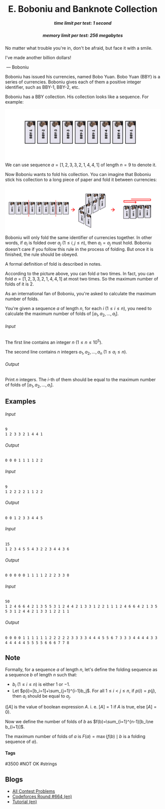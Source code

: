 <h1 style='text-align: center;'> E. Boboniu and Banknote Collection</h1>

<h5 style='text-align: center;'>time limit per test: 1 second</h5>
<h5 style='text-align: center;'>memory limit per test: 256 megabytes</h5>

No matter what trouble you're in, don't be afraid, but face it with a smile.

I've made another billion dollars!

 — Boboniu

Boboniu has issued his currencies, named Bobo Yuan. Bobo Yuan (BBY) is a series of currencies. Boboniu gives each of them a positive integer identifier, such as BBY-1, BBY-2, etc.

Boboniu has a BBY collection. His collection looks like a sequence. For example:

 ![](images/cc58eb001fee58dd9838da6f9968c3d16f18575b.png) We can use sequence $a=[1,2,3,3,2,1,4,4,1]$ of length $n=9$ to denote it.

Now Boboniu wants to fold his collection. You can imagine that Boboniu stick his collection to a long piece of paper and fold it between currencies:

 ![](images/b7784e5ff2cb1e3ba617a45850b2fa12f92ae949.png) Boboniu will only fold the same identifier of currencies together. In other words, if $a_i$ is folded over $a_j$ ($1\le i,j\le n$), then $a_i=a_j$ must hold. Boboniu doesn't care if you follow this rule in the process of folding. But once it is finished, the rule should be obeyed.

A formal definition of fold is described in notes.

According to the picture above, you can fold $a$ two times. In fact, you can fold $a=[1,2,3,3,2,1,4,4,1]$ at most two times. So the maximum number of folds of it is $2$.

As an international fan of Boboniu, you're asked to calculate the maximum number of folds. 

You're given a sequence $a$ of length $n$, for each $i$ ($1\le i\le n$), you need to calculate the maximum number of folds of $[a_1,a_2,\ldots,a_i]$.

###### Input

The first line contains an integer $n$ ($1\le n\le 10^5$).

The second line contains $n$ integers $a_1,a_2,\ldots,a_n$ ($1\le a_i\le n$).

###### Output

Print $n$ integers. The $i$-th of them should be equal to the maximum number of folds of $[a_1,a_2,\ldots,a_i]$.

## Examples

###### Input


```text
9
1 2 3 3 2 1 4 4 1
```
###### Output


```text
0 0 0 1 1 1 1 2 2
```
###### Input


```text
9
1 2 2 2 2 1 1 2 2
```
###### Output


```text
0 0 1 2 3 3 4 4 5
```
###### Input


```text
15
1 2 3 4 5 5 4 3 2 2 3 4 4 3 6
```
###### Output


```text
0 0 0 0 0 1 1 1 1 2 2 2 3 3 0
```
###### Input


```text
50
1 2 4 6 6 4 2 1 3 5 5 3 1 2 4 4 2 1 3 3 1 2 2 1 1 1 2 4 6 6 4 2 1 3 5 5 3 1 2 4 4 2 1 3 3 1 2 2 1 1
```
###### Output


```text
0 0 0 0 1 1 1 1 1 1 2 2 2 2 2 3 3 3 3 4 4 4 5 5 6 7 3 3 3 4 4 4 4 3 3 4 4 4 4 4 5 5 5 5 6 6 6 7 7 8
```
## Note

Formally, for a sequence $a$ of length $n$, let's define the folding sequence as a sequence $b$ of length $n$ such that:

* $b_i$ ($1\le i\le n$) is either $1$ or $-1$.
* Let $p(i)=[b_i=1]+\sum_{j=1}^{i-1}b_j$. For all $1\le i<j\le n$, if $p(i)=p(j)$, then $a_i$ should be equal to $a_j$.

($[A]$ is the value of boolean expression $A$. i. e. $[A]=1$ if $A$ is true, else $[A]=0$).

Now we define the number of folds of $b$ as $f(b)=\sum_{i=1}^{n-1}[b_i\ne b_{i+1}]$.

The maximum number of folds of $a$ is $F(a)=\max\{ f(b)\mid b \text{ is a folding sequence of }a \}$.



#### Tags 

#3500 #NOT OK #strings 

## Blogs
- [All Contest Problems](../Codeforces_Round_664_(Div._1).md)
- [Codeforces Round #664 (en)](../blogs/Codeforces_Round_664_(en).md)
- [Tutorial (en)](../blogs/Tutorial_(en).md)
